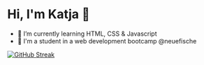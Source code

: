 # Hi, I'm Katja 👋

- 🌱 I’m currently learning HTML, CSS & Javascript 
- 🐠 I'm a student in a web development bootcamp @neuefische
  
[![GitHub Streak](https://github-readme-streak-stats.herokuapp.com?user=ekat-br&theme=midnight-purple&hide_border=true)](https://git.io/streak-stats)
